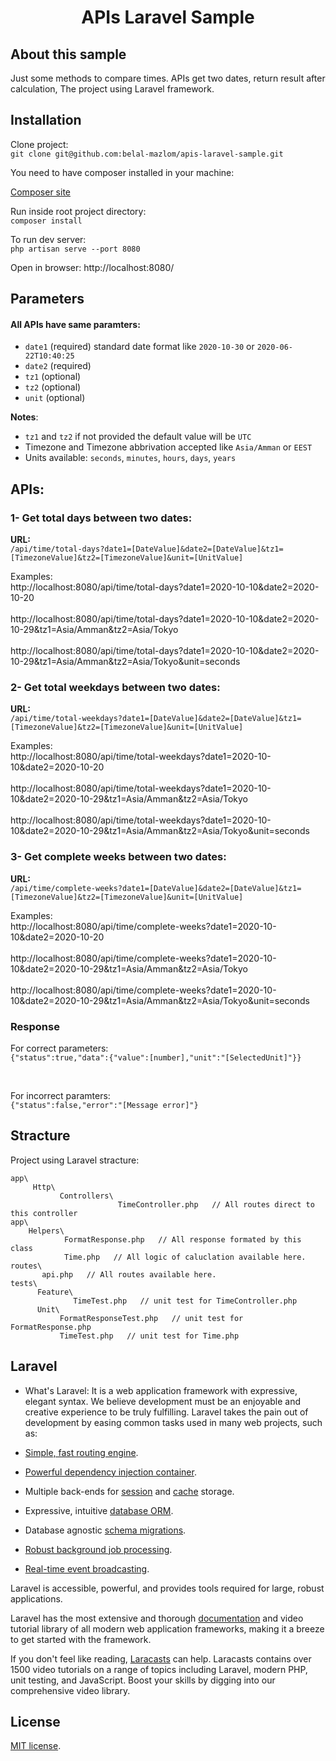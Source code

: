 
<h1 align="center">
    APIs Laravel Sample
</h1>

## About this sample

Just some methods to compare times. APIs get two dates, return result after calculation, The project using Laravel framework.

## Installation

Clone project:<br>
`git clone git@github.com:belal-mazlom/apis-laravel-sample.git`

You need to have composer installed in your machine:

[Composer site](https://getcomposer.org/download/)


Run inside root project directory:<br/>
`composer install`


To run dev server:<br/>
`php artisan serve --port 8080`

Open in browser: http://localhost:8080/

## Parameters
#### All APIs have same paramters: <br>
- `date1`  (required) standard date format like `2020-10-30` or `2020-06-22T10:40:25`
- `date2` (required)
- `tz1` (optional)
- `tz2` (optional)
- `unit` (optional)

<b>Notes</b>: <br>
- `tz1` and `tz2` if not provided the default value will be `UTC`
- Timezone and Timezone abbrivation accepted like `Asia/Amman` or `EEST`
- Units available: `seconds`, `minutes`, `hours`, `days`, `years`


## APIs:
### 1- Get total days between two dates:<br>
<b>URL:</b><br>
```/api/time/total-days?date1=[DateValue]&date2=[DateValue]&tz1=[TimezoneValue]&tz2=[TimezoneValue]&unit=[UnitValue]```

Examples:<br>
http://localhost:8080/api/time/total-days?date1=2020-10-10&date2=2020-10-20 <br><br>
http://localhost:8080/api/time/total-days?date1=2020-10-10&date2=2020-10-29&tz1=Asia/Amman&tz2=Asia/Tokyo <br><br>
http://localhost:8080/api/time/total-days?date1=2020-10-10&date2=2020-10-29&tz1=Asia/Amman&tz2=Asia/Tokyo&unit=seconds <br>

### 2- Get total weekdays between two dates:<br>
<b>URL:</b><br>
```/api/time/total-weekdays?date1=[DateValue]&date2=[DateValue]&tz1=[TimezoneValue]&tz2=[TimezoneValue]&unit=[UnitValue]```

Examples:<br>
http://localhost:8080/api/time/total-weekdays?date1=2020-10-10&date2=2020-10-20 <br><br>
http://localhost:8080/api/time/total-weekdays?date1=2020-10-10&date2=2020-10-29&tz1=Asia/Amman&tz2=Asia/Tokyo <br><br>
http://localhost:8080/api/time/total-weekdays?date1=2020-10-10&date2=2020-10-29&tz1=Asia/Amman&tz2=Asia/Tokyo&unit=seconds <br>

### 3- Get complete weeks between two dates:<br>
<b>URL:</b><br>
```/api/time/complete-weeks?date1=[DateValue]&date2=[DateValue]&tz1=[TimezoneValue]&tz2=[TimezoneValue]&unit=[UnitValue]```

Examples:<br>
http://localhost:8080/api/time/complete-weeks?date1=2020-10-10&date2=2020-10-20 <br><br>
http://localhost:8080/api/time/complete-weeks?date1=2020-10-10&date2=2020-10-29&tz1=Asia/Amman&tz2=Asia/Tokyo <br><br>
http://localhost:8080/api/time/complete-weeks?date1=2020-10-10&date2=2020-10-29&tz1=Asia/Amman&tz2=Asia/Tokyo&unit=seconds <br>

### Response<br>
For correct parameters: <br>
`{"status":true,"data":{"value":[number],"unit":"[SelectedUnit]"}}`

<br>

For incorrect paramters: <br>
`{"status":false,"error":"[Message error]"}`


## Stracture
Project using Laravel stracture:

```
app\
     Http\
           Controllers\
                        TimeController.php   // All routes direct to this controller
app\
    Helpers\
            FormatResponse.php   // All response formated by this class
            Time.php   // All logic of caluclation available here.
routes\
       api.php   // All routes available here.
tests\
      Feature\
              TimeTest.php   // unit test for TimeController.php
      Unit\
           FormatResponseTest.php   // unit test for FormatResponse.php
           TimeTest.php   // unit test for Time.php

```


## Laravel
- What's Laravel:
It is a web application framework with expressive, elegant syntax. We believe development must be an enjoyable and creative experience to be truly fulfilling. Laravel takes the pain out of development by easing common tasks used in many web projects, such as:

- [Simple, fast routing engine](https://laravel.com/docs/routing).
- [Powerful dependency injection container](https://laravel.com/docs/container).
- Multiple back-ends for [session](https://laravel.com/docs/session) and [cache](https://laravel.com/docs/cache) storage.
- Expressive, intuitive [database ORM](https://laravel.com/docs/eloquent).
- Database agnostic [schema migrations](https://laravel.com/docs/migrations).
- [Robust background job processing](https://laravel.com/docs/queues).
- [Real-time event broadcasting](https://laravel.com/docs/broadcasting).

Laravel is accessible, powerful, and provides tools required for large, robust applications.

Laravel has the most extensive and thorough [documentation](https://laravel.com/docs) and video tutorial library of all modern web application frameworks, making it a breeze to get started with the framework.

If you don't feel like reading, [Laracasts](https://laracasts.com) can help. Laracasts contains over 1500 video tutorials on a range of topics including Laravel, modern PHP, unit testing, and JavaScript. Boost your skills by digging into our comprehensive video library.

## License

[MIT license](https://opensource.org/licenses/MIT).
